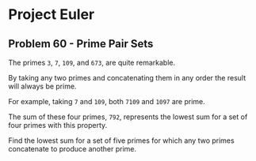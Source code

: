 # Project Euler

## Problem 60 - Prime Pair Sets

The primes `3`, `7`, `109`, and `673`, are quite remarkable.

By taking any two primes and concatenating them in any order the result will always be prime.

For example, taking `7` and `109`, both `7109` and `1097` are prime.

The sum of these four primes, `792`, represents the lowest sum for a set of four primes with this property.

Find the lowest sum for a set of five primes for which any two primes concatenate to produce another prime.
